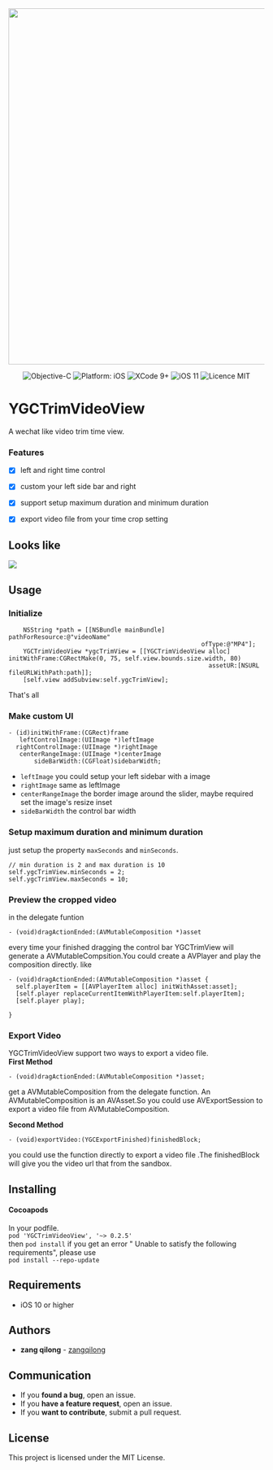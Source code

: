 <div align = "center">
<img src="https://ws1.sinaimg.cn/large/006tNc79ly1fo0zzmjr5mj30jg05kq4a.jpg" width="700" />
</div>

<p align="center">
<img src="https://img.shields.io/badge/ObjC-2.0-orange.svg" alt="Objective-C"/>
<img src="https://img.shields.io/badge/platform-iOS-brightgreen.svg" alt="Platform: iOS"/>
<img src="https://img.shields.io/badge/Xcode-9%2B-brightgreen.svg" alt="XCode 9+"/>
<img src="https://img.shields.io/badge/iOS-11%2B-brightgreen.svg" alt="iOS 11"/>
<img src="https://img.shields.io/badge/licence-MIT-lightgray.svg" alt="Licence MIT"/>
</a>
</p>

# YGCTrimVideoView

A wechat like video trim time view.



### Features
- [x] left and right time control
- [x] custom your left side bar and right
- [x] support setup maximum duration and minimum duration
- [x] export video file from your time crop setting


## Looks like
![](https://ws2.sinaimg.cn/large/006tNc79ly1fo15brtdgkg30cz0p8qv6.gif)
## Usage
### Initialize

```  
    NSString *path = [[NSBundle mainBundle] pathForResource:@"videoName"
                                                     ofType:@"MP4"];
    YGCTrimVideoView *ygcTrimView = [[YGCTrimVideoView alloc] initWithFrame:CGRectMake(0, 75, self.view.bounds.size.width, 80)
                                                       assetUR:[NSURL fileURLWithPath:path]];
    [self.view addSubview:self.ygcTrimView];
```
That's all

### Make custom UI

```
- (id)initWithFrame:(CGRect)frame
   leftControlImage:(UIImage *)leftImage
  rightControlImage:(UIImage *)rightImage
   centerRangeImage:(UIImage *)centerImage
       sideBarWidth:(CGFloat)sidebarWidth;
```

* `leftImage` you could setup your left sidebar with a image
* `rightImage` same as leftImage
* `centerRangeImage` the border image around the slider, maybe required set the image's resize inset
* `sideBarWidth` the control bar width

### Setup maximum duration and minimum duration
just setup the property `maxSeconds` and `minSeconds`.

``` 
// min duration is 2 and max duration is 10 
self.ygcTrimView.minSeconds = 2;
self.ygcTrimView.maxSeconds = 10;
```

### Preview the cropped video

in the delegate funtion 


```
- (void)dragActionEnded:(AVMutableComposition *)asset
```

every time your finished dragging the control bar
YGCTrimView will generate a AVMutableCompsition.You could create a AVPlayer and play the composition directly.
like

```  
- (void)dragActionEnded:(AVMutableComposition *)asset {
  self.playerItem = [[AVPlayerItem alloc] initWithAsset:asset];
  [self.player replaceCurrentItemWithPlayerItem:self.playerItem];
  [self.player play];

}
```

### Export Video
YGCTrimVideoView support two ways to export a video file.  
**First Method**

```  
- (void)dragActionEnded:(AVMutableComposition *)asset;
```

get a AVMutableComposition from the delegate function. An AVMutableComposition is an AVAsset.So you could use AVExportSession to export a video file from AVMutableComposition.

**Second Method**

```
- (void)exportVideo:(YGCExportFinished)finishedBlock;
```
you could use the function directly to export a video file .The finishedBlock will give you the video url that from the sandbox.

## Installing

#### Cocoapods
In your podfile.  
`pod 'YGCTrimVideoView', '~> 0.2.5' `   
then `pod install`
if you get an error " Unable to satisfy the following requirements", please use   
`pod install --repo-update`

## Requirements

* iOS 10 or higher

## Authors

* **zang qilong** -  [zangqilong](https://github.com/zangqilong198812)

## Communication

* If you **found a bug**, open an issue.
* If you **have a feature request**, open an issue.
* If you **want to contribute**, submit a pull request.

## License

This project is licensed under the MIT License.


